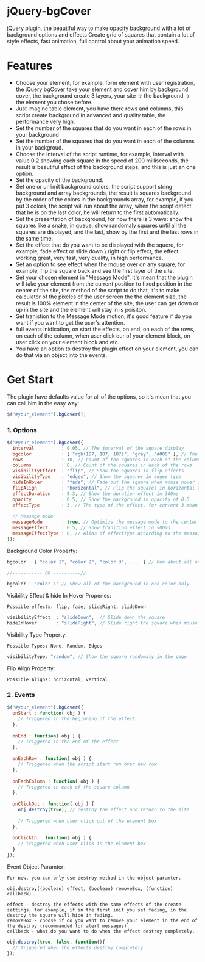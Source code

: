 # jQuery-bgCover
jQuery plugin, the beautiful way to make opacity background with a lot of background options and effects
Create grid of squares that contain a lot of style effects, fast animation, full control about your animation speed.

# Features
- Choose your element, for example, form element with user registration, the jQuery bgCover take your element and cover him by background cover, the background create 3 layers, your site -> the background -> the element you chose before.
- Just imagine table element, you have there rows and columns, this script create background in advanced and quality table, the performance very high.
- Set the number of the squares that do you want in each of the rows in your background
- Set the number of the squares that do you want in each of the columns in your backgroud.
- Choose the interval of the script runtime, for example, interval with value 0.2 showing each square in the speed of 200 milliseconds, the result is beautiful effect of the background steps, and this is just an one option.
- Set the opacity of the background.
- Set one or unlimit background colors, the script support string background and array backgrounds, the result is squares background by the order of the colors in the backgrounds array, for example, if you put 3 colors, the script will run about the array, when the script detect that he is on the last color, he will return to the first automatically.
- Set the presentation of background, for now there is 3 ways: show the squares like a snake, in queue, show randomaly squares until all the squares are displayed, and the last, show by the first and the last rows in the same time.
- Set the effect that do you want to be displayed with the squere, for example, fade effect or slide down \ right or flip effect, the effect working great, very fast, very quality, in high performance.
- Set an option to see effect when the mouse over on any square, for example, flip the square back and see the first layer of the site.
- Set your chosen element in "Message Mode", it's mean that the plugin will take your element from the current position to fixed position in the center of the site, the method of the script to do that, it's to make calculator of the pixeles of the user screen the the element size, the result is 100% element in the center of the site, the user can get down or up in the site and the element will stay in is poisiton.
- Set tranistion to the Message Mode motion, it's good feature if do you want if you want to get the user's attention.
- full events inidication, on start the effects, on end, on each of the rows, on each of the column, when user click our of your element block, on user click on your element block and etc.
- You have an option to destroy the plugin effect on your element, you can do that via an object into the events.

# Get Start
The plugin have defaults value for all of the options, so it's mean that you can call him in the easy way:

````JavaScript
$("#your_element").bgCover();
````

### 1. Options

````JavaScript
$("#your_element").bgCover({
  interval          : 0.05, // The interval of the square display
  bgcolor           : [ "rgb(187, 187, 187)", "gray", "#000" ], // The background colors
  rows              : 10, // Count of the squares in each of the columns
  columns           : 8, // Count of the squares in each of the rows
  visibilityEffect  : "flip", // Show the squares in flip effects
  visibilityType    : "edges", // Show the squares in edges type
  hideInHover       : "fade", // Fade out the square when mouse hover on it
  flipAlign         : "horizontal", // Flip the squares in horizontal align
  effectDuration    : 0.3, // Show the duration effect in 300ms
  opacity           : 0.5, // Show the background in opacity of 0.5 
  effectType        : 3, // The type of the effect, for current 3 mean "ease-out"
  
  // Message mode
  messageMode       : true, // Optimize the message mode to the center of the screen
  messageEffect     : 0.5, // Show tranition effect in 500ms
  messageEffectType : 0, // Alias of effectType according to the message mode only
});
````

Background Color Property:
````JavaScript
bgcolor : [ "color 1", "color 2", "color 3", .... ] // Run about all of the colors in the array

//----------- OR ----------//

bgcolor : "color 1" // Show all of the background in one color only
````

Visibility Effect & hide In Hover Properies:

`
Possible effects: flip, fade, slideRight, slideDown
`
````JavaScript
visibilityEffect  : "slideDown",  // Slide down the square
hideInHover       : "slideRight", // Slide right the square when mouse over on it
````

Visibility Type Property:

`
Possible Types: None, Random, Edges
`
````JavaScript
visibilityType: "random", // Show the square randomaly in the page 
````

Flip Align Property:

`
Possible Aligns: horizontal, vertical
`

### 2. Events

````JavaScript
$("#your_element").bgCover({
  onStart : function( obj ) {
    // Triggered in the beginning of the effect
  },
    
  onEnd : function( obj ) {
    // Triggered in the end of the effect
  },
    
  onEachRow : function( obj ) {
    // Triggered when the script start run over new row
  },
    
  onEachColumn : function( obj ) {
    // Triggered in each of the square column
  },
    
  onClickOut : function( obj ) {
    obj.destroy(true); // destroy the effect and return to the site
        
    // Triggered when user click out of the element box
  },
    
  onClickIn : function( obj ) {
    // Triggered when user click in the element box
  }
});
````

Event Object Paramter:

````
For now, you can only use destroy method in the object paramter.

obj.destroy((boolean) effect, (boolean) removeBox, (function) callback)

effect - destroy the effects with the same effects of the create settings, for example, if in the first init you set fading, in the destroy the square will hide in fading.
removeBox - choose if do you want to remove your element in the end of the destroy (recommanded for alert messages).
callback - what do you want to do when the effect destroy completely.
````

````JavaScript
obj.destroy(true, false, function(){
  // Triggered when the effects destroy completely.
});
````
